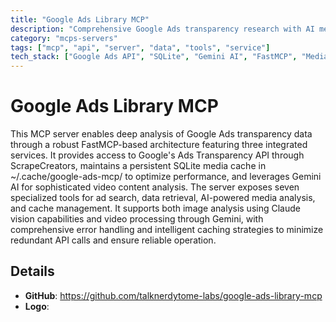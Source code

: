 ```yaml
---
title: "Google Ads Library MCP"
description: "Comprehensive Google Ads transparency research with AI media analysis and caching."
category: "mcps-servers"
tags: ["mcp", "api", "server", "data", "tools", "service"]
tech_stack: ["Google Ads API", "SQLite", "Gemini AI", "FastMCP", "Media Intelligence"]
---
```


# Google Ads Library MCP

This MCP server enables deep analysis of Google Ads transparency data through a robust FastMCP-based architecture featuring three integrated services. It provides access to Google's Ads Transparency API through ScrapeCreators, maintains a persistent SQLite media cache in ~/.cache/google-ads-mcp/ to optimize performance, and leverages Gemini AI for sophisticated video content analysis. The server exposes seven specialized tools for ad search, data retrieval, AI-powered media analysis, and cache management. It supports both image analysis using Claude vision capabilities and video processing through Gemini, with comprehensive error handling and intelligent caching strategies to minimize redundant API calls and ensure reliable operation.

## Details

- **GitHub**: https://github.com/talknerdytome-labs/google-ads-library-mcp
- **Logo**: 
